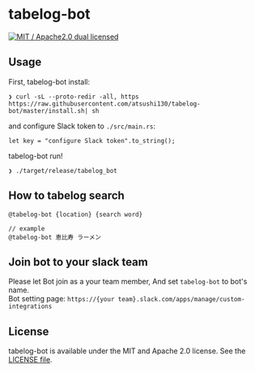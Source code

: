 # tabelog-bot
[![MIT / Apache2.0 dual licensed](https://img.shields.io/badge/dual%20license-MIT%20/%20Apache%202.0-blue.svg)](./license-mit)  

## Usage
First, tabelog-bot install:
```
❯ curl -sL --proto-redir -all, https https://raw.githubusercontent.com/atsushi130/tabelog-bot/master/install.sh| sh
```

and configure Slack token to `./src/main.rs`:
```
let key = "configure Slack token".to_string();
```

tabelog-bot run!
```
❯ ./target/release/tabelog_bot
```

## How to tabelog search
```
@tabelog-bot {location} {search word}

// example
@tabelog-bot 恵比寿 ラーメン
```

## Join bot to your slack team
Please let Bot join as a your team member, And set `tabelog-bot` to bot's name.  
Bot setting page: `https://{your team}.slack.com/apps/manage/custom-integrations`

## License
tabelog-bot is available under the MIT and Apache 2.0 license. See the [LICENSE file](https://github.com/atsushi130/tabelog-bot/blob/master/license-mit).
